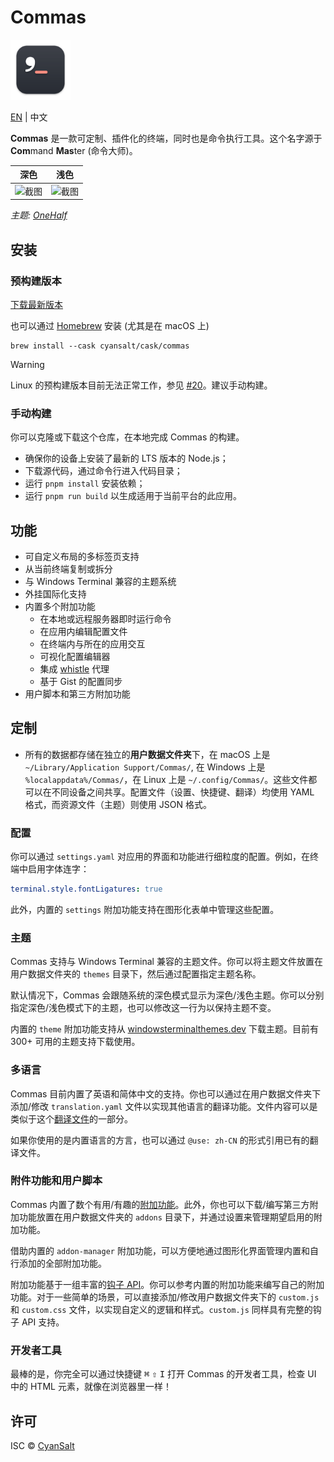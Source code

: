 # Commas

<img src="https://raw.githubusercontent.com/CyanSalt/commas/master/resources/images/icon.png" width="96">

[EN](../README.md) | 中文

**Commas** 是一款可定制、插件化的终端，同时也是命令执行工具。这个名字源于 **Com**mand **Mas**ter (命令大师)。

| 深色 | 浅色 |
| --- | --- |
| ![截图](https://github.com/CyanSalt/commas/assets/5101076/1c034b43-0fed-4183-abe0-ad2077fd261b) | ![截图](https://github.com/CyanSalt/commas/assets/5101076/7592723f-fd56-4437-bc2f-cd49b99908cd) |

*主题: [OneHalf](https://github.com/sonph/onehalf)*

## 安装

### 预构建版本

[下载最新版本](https://github.com/CyanSalt/commas/releases)

也可以通过 [Homebrew](https://brew.sh/) 安装 (尤其是在 macOS 上)

```shell
brew install --cask cyansalt/cask/commas
```

> [!WARNING]
> Linux 的预构建版本目前无法正常工作，参见 [#20](https://github.com/CyanSalt/commas/issues/20)。建议手动构建。

### 手动构建

你可以克隆或下载这个仓库，在本地完成 Commas 的构建。
  - 确保你的设备上安装了最新的 LTS 版本的 Node.js；
  - 下载源代码，通过命令行进入代码目录；
  - 运行 `pnpm install` 安装依赖；
  - 运行 `pnpm run build` 以生成适用于当前平台的此应用。

## 功能

- 可自定义布局的多标签页支持
- 从当前终端复制或拆分
- 与 Windows Terminal 兼容的主题系统
- 外挂国际化支持
- 内置多个附加功能
  - 在本地或远程服务器即时运行命令
  - 在应用内编辑配置文件
  - 在终端内与所在的应用交互
  - 可视化配置编辑器
  - 集成 [whistle](https://github.com/avwo/whistle) 代理
  - 基于 Gist 的配置同步
- 用户脚本和第三方附加功能

## 定制

- 所有的数据都存储在独立的**用户数据文件夹**下，在 macOS 上是 `~/Library/Application Support/Commas/`, 在 Windows 上是 `%localappdata%/Commas/`，在 Linux 上是 `~/.config/Commas/`。这些文件都可以在不同设备之间共享。配置文件（设置、快捷键、翻译）均使用 YAML 格式，而资源文件（主题）则使用 JSON 格式。

### 配置

你可以通过 `settings.yaml` 对应用的界面和功能进行细粒度的配置。例如，在终端中启用字体连字：

```yaml
terminal.style.fontLigatures: true
```

此外，内置的 `settings` 附加功能支持在图形化表单中管理这些配置。

### 主题

Commas 支持与 Windows Terminal 兼容的主题文件。你可以将主题文件放置在用户数据文件夹的 `themes` 目录下，然后通过配置指定主题名称。

默认情况下，Commas 会跟随系统的深色模式显示为深色/浅色主题。你可以分别指定深色/浅色模式下的主题，也可以修改这一行为以保持主题不变。

内置的 `theme` 附加功能支持从 [windowsterminalthemes.dev](https://windowsterminalthemes.dev) 下载主题。目前有 300+ 可用的主题支持下载使用。

### 多语言

Commas 目前内置了英语和简体中文的支持。你也可以通过在用户数据文件夹下添加/修改 `translation.yaml` 文件以实现其他语言的翻译功能。文件内容可以是类似于这个[翻译文件](https://github.com/CyanSalt/commas/blob/master/resources/locales/zh-CN.json)的一部分。

如果你使用的是内置语言的方言，也可以通过 `@use: zh-CN` 的形式引用已有的翻译文件。

### 附件功能和用户脚本

Commas 内置了数个有用/有趣的[附加功能](https://github.com/CyanSalt/commas/tree/master/addons)。此外，你也可以下载/编写第三方附加功能放置在用户数据文件夹的 `addons` 目录下，并通过设置来管理期望启用的附加功能。

借助内置的 `addon-manager` 附加功能，可以方便地通过图形化界面管理内置和自行添加的全部附加功能。

附加功能基于一组丰富的[钩子 API](https://github.com/CyanSalt/commas/tree/master/api)。你可以参考内置的附加功能来编写自己的附加功能。对于一些简单的场景，可以直接添加/修改用户数据文件夹下的 `custom.js` 和 `custom.css` 文件，以实现自定义的逻辑和样式。`custom.js` 同样具有完整的钩子 API 支持。

### 开发者工具

最棒的是，你完全可以通过快捷键 <kbd>⌘</kbd> <kbd>⇧</kbd> <kbd>I</kbd> 打开 Commas 的开发者工具，检查 UI 中的 HTML 元素，就像在浏览器里一样！

## 许可

ISC &copy; [CyanSalt](https://github.com/CyanSalt)
